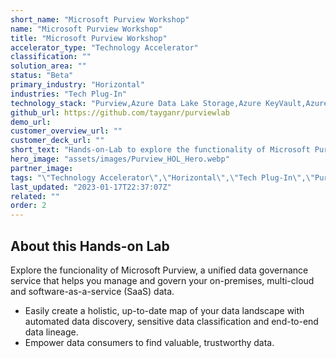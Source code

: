 ```yaml
---
short_name: "Microsoft Purview Workshop"
name: "Microsoft Purview Workshop"
title: "Microsoft Purview Workshop"
accelerator_type: "Technology Accelerator"
classification: ""
solution_area: ""
status: "Beta"
primary_industry: "Horizontal"
industries: "Tech Plug-In"
technology_stack: "Purview,Azure Data Lake Storage,Azure KeyVault,Azure SQL,Synapse Analytics"
github_url: https://github.com/tayganr/purviewlab
demo_url: 
customer_overview_url: ""
customer_deck_url: ""
short_text: "Hands-on-Lab to explore the functionality of Microsoft Purview and help you manage and govern your on-premises, multi-cloud and SaaS data."
hero_image: "assets/images/Purview_HOL_Hero.webp"
partner_image: 
tags: "\"Technology Accelerator\",\"Horizontal\",\"Tech Plug-In\",\"Purview\",\"Azure Data Lake Storage\",\"Azure KeyVault\",\"Azure SQL\",\"Synapse Analytics\",\"Beta\""
last_updated: "2023-01-17T22:37:07Z"
related: ""
order: 2
---
```

## About this Hands-on Lab

Explore the funcionality of Microsoft Purview, a unified data governance service that helps you manage and govern your on-premises, multi-cloud and software-as-a-service (SaaS) data. 

- Easily create a holistic, up-to-date map of your data landscape with automated data discovery, sensitive data classification and end-to-end data lineage. 
- Empower data consumers to find valuable, trustworthy data.